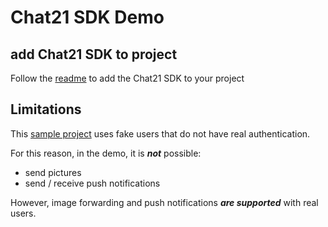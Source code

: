 # Chat21 SDK Demo 

## add Chat21 SDK to project

Follow the [readme]() to add the Chat21 SDK to your project 

## Limitations

This [sample project](https://github.com/chat21/chat21-android-demo)  uses fake users that do not have real authentication.

For this reason, in the demo, it is ***not*** possible:

- send pictures
- send / receive push notifications

However, image forwarding and push notifications ***are supported*** with real users.